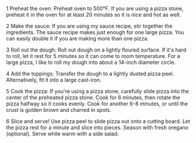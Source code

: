 1 Preheat the oven: Preheat oven to 500°F. If you are using a pizza stone, preheat it in the oven for at least 20 minutes so it is nice and hot as well.

2 Make the sauce: If you are using my sauce recipe, stir together the ingredients. The sauce recipe makes just enough for one large pizza. You can easily double it if you are making more than one pizza.

3 Roll out the dough: Roll out dough on a lightly floured surface. If it's hard to roll, let it rest for 5 minutes so it can come to room temperature. For a large pizza, I like to roll my dough into about a 14-inch diameter circle.

4 Add the toppings: Transfer the dough to a lightly dusted pizza peel. Alternatively, fit it into a large cast-iron.

5 Cook the pizza: If you're using a pizza stone, carefully slide pizza into the center of the preheated pizza stone. Cook for 6 minutes, then rotate the pizza halfway so it cooks evenly. Cook for another 6-8 minutes, or until the crust is golden brown and charred in spots.

6 Slice and serve! Use pizza peel to slide pizza out onto a cutting board. Let the pizza rest for a minute and slice into pieces. Season with fresh oregano (optional). Serve while warm with a side salad.